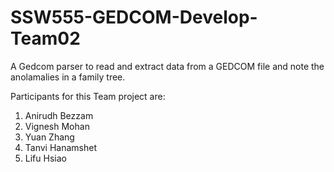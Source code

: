 # SSW555-GEDCOM-Develop-Team02

A Gedcom parser to read and extract data from a GEDCOM file and note the anolamalies in a family tree.

Participants for this Team project are:
1. Anirudh Bezzam
2. Vignesh Mohan
3. Yuan Zhang
4. Tanvi Hanamshet 
5. Lifu Hsiao 





